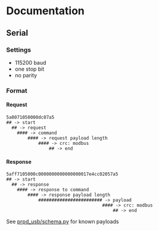 # Documentation

## Serial

### Settings

* 115200 baud
* one stop bit
* no parity

### Format

#### Request

```
5a0071050000dc07a5
## -> start
  ## -> request
    #### -> command
        #### -> request payload length
            #### -> crc: modbus
                ## -> end
```

#### Response

```
5aff7105000c0000000000000000017e4cc02057a5
## -> start
  ## -> response
    #### -> response to command
        #### -> response payload length
            ######################## -> payload
                                    #### -> crc: modbus
                                        ## -> end
```

See [prpd_usb/schema.py](prpd_usb/schema.py) for known payloads
